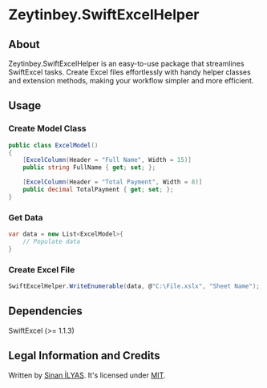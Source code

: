 # Zeytinbey.SwiftExcelHelper

## About

Zeytinbey.SwiftExcelHelper is an easy-to-use package that streamlines SwiftExcel tasks. Create Excel files effortlessly with handy helper classes and extension methods, making your workflow simpler and more efficient.

## Usage

### Create Model Class

```c#
public class ExcelModel()
{
	[ExcelColumn(Header = "Full Name", Width = 15)]
	public string FullName { get; set; };

	[ExcelColumn(Header = "Total Payment", Width = 8)]
	public decimal TotalPayment { get; set; };
}
```

### Get Data

```c#
var data = new List<ExcelModel>{
	// Populate data
}
```

### Create Excel File

```c#
SwiftExcelHelper.WriteEnumerable(data, @"C:\File.xslx", "Sheet Name");
```

## Dependencies

SwiftExcel (>= 1.1.3) 

## Legal Information and Credits

Written by [Sinan İLYAS](https://www.sinanilyas.com). It's licensed under [MIT](https://licenses.nuget.org/MIT).